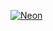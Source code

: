 [![Neon](https://user-images.githubusercontent.com/33318916/179993833-9b110ff2-4f49-40cc-9097-32cdb859d5f2.jpg)](https://neon.tech)
